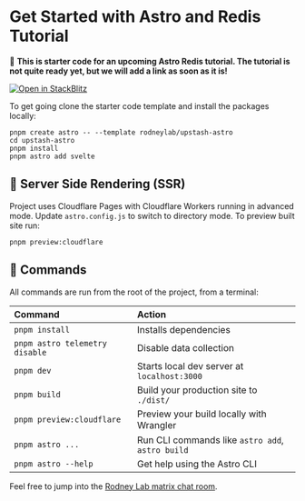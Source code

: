 # Get Started with Astro and Redis Tutorial

🚧 **This is starter code for an upcoming Astro Redis tutorial. The tutorial is not quite ready yet, but we will add a link as soon as it is!**

[![Open in StackBlitz](https://developer.stackblitz.com/img/open_in_stackblitz.svg)](https://stackblitz.com/github/rodneylab/upstash-astro)

To get going clone the starter code template and install the packages locally:

```shell
pnpm create astro -- --template rodneylab/upstash-astro
cd upstash-astro
pnpm install
pnpm astro add svelte
```

## 🚀 Server Side Rendering (SSR)

Project uses Cloudflare Pages with Cloudflare Workers running in advanced mode. Update `astro.config.js` to switch to directory mode. To preview built site run:

```shell
pnpm preview:cloudflare
```

## 🧞 Commands

All commands are run from the root of the project, from a terminal:

| Command                        | Action                                           |
| :----------------------------- | :----------------------------------------------- |
| `pnpm install`                 | Installs dependencies                            |
| `pnpm astro telemetry disable` | Disable data collection                          |
| `pnpm dev`                     | Starts local dev server at `localhost:3000`      |
| `pnpm build`                   | Build your production site to `./dist/`          |
| `pnpm preview:cloudflare`      | Preview your build locally with Wrangler         |
| `pnpm astro ...`               | Run CLI commands like `astro add`, `astro build` |
| `pnpm astro --help`            | Get help using the Astro CLI                     |

Feel free to jump into the [Rodney Lab matrix chat room](https://matrix.to/#/%23rodney:matrix.org).
